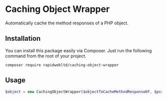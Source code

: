 # Caching Object Wrapper

Automatically cache the method responses of a PHP object.

## Installation

You can install this package easily via Composer. Just run the following command from the root of your project.

```
composer require rapidwebltd/caching-object-wrapper
```

## Usage

```php
$object = new CachingObjectWrapper($objectToCacheMethodResponseOf, $psr6CacheItemPool, $expiryTimeInSeconds); 
```